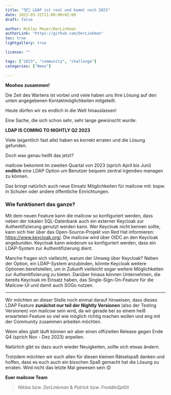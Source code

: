 ```yaml
---
title: "🐮🤝 LDAP ist real und kommt noch 2023"
date: 2023-03-31T11:00:00+02:00
draft: false

author: Niklas Meyer/DerLinkman
authorLink: "https://github.com/DerLinkman"
toc: true
lightgallery: true

license: ""

tags: ["2023", "community", "challenge"]
categories: ["News"]

---
```


**Moohoo zusammen!**

Die Zeit des Wartens ist vorbei und viele haben uns Ihre Lösung auf den unten angegebenen Kontaktmöglichkeiten mitgeteilt.

Heute dürfen wir es endlich in die Welt hinauslassen!

<!--more-->

Eine Sache, die sich schon sehr, sehr lange gewünscht wurde:

**LDAP IS COMING TO NIGHTLY Q2 2023**

Viele (eigentlich fast alle) haben es korrekt erraten und die Lösung gefunden.

Doch was genau heißt das jetzt?

mailcow bekommt im zweiten Quartal von 2023 (sprich April bis Juni) **endlich** eine LDAP Option um Benutzer bequem zentral irgendwo managen zu können.

Das bringt natürlich auch neue Einsatz Möglichkeiten für mailcow mit: bspw. in Schulen oder andere öffentliche Einrichtungen.

### Wie funktionert das ganze?

Mit dem neuen Feature kann die mailcow so konfiguriert werden, dass neben der lokalen SQL-Datenbank auch ein externer Keycloak zur Authentifizierung genutzt werden kann. 
Wer Keycloak nicht kennen sollte, kann sich hier über das Open-Source-Projekt von Red Hat informieren: https://www.keycloak.org/. 
Die mailcow wird über OIDC an den Keycloak angebunden. Keycloak kann wiederum so konfiguriert werden, dass ein LDAP-System zur Authentifizierung dient.

Manche fragen sich vielleicht, warum der Umweg über Keycloak? 
Neben der Option, ein LDAP-System anzubinden, könnte Keycloak weitere Optionen bereitstellen, um in Zukunft vielleicht sogar weitere Möglichkeiten zur Authentifizierung zu bieten. 
Darüber hinaus können Unternehmen, die bereits Keycloak im Einsatz haben, das Single-Sign-On-Feature für die Mailcow-UI und damit auch SOGo nutzen.

---

Wir möchten an dieser Stelle noch einmal darauf hinweisen, dass dieses LDAP Feature **zunächst nur teil der Nightly Versionen** (also der Testing Versionen) von mailcow sein wird, da wir gerade bei so einem heiß erwarteten Feature so viel wie möglich richtig machen wollen und eng mit der Community zusammen arbeiten möchten.

Wenn alles glatt läuft können wir aber einen offiziellen Release gegen Ende Q4 (sprich Nov - Dez 2023) anpeilen.

Natürlich gibt es dazu auch wieder Neuigkeiten, sollte sich etwas ändern.

Trotzdem möchten wir euch allen für diesen kleinen Rätselspaß danken und hoffen, dass es euch auch ein bisschen Spaß gemacht hat die Lösung zu erraten. Wird nicht das letzte Mal gewesen sein 😊

**Euer mailcow Team** <br>
> *Niklas* bzw. *DerLinkman* & *Patrick* bzw. *FreddleSpl0it*